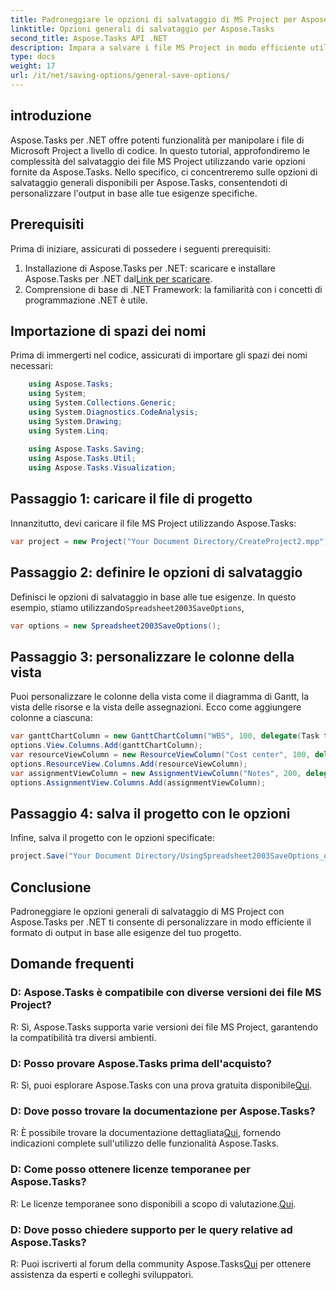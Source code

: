 ```yaml
---
title: Padroneggiare le opzioni di salvataggio di MS Project per Aspose.Tasks
linktitle: Opzioni generali di salvataggio per Aspose.Tasks
second_title: Aspose.Tasks API .NET
description: Impara a salvare i file MS Project in modo efficiente utilizzando Aspose.Tasks per .NET. Personalizza facilmente le opzioni di output per i tuoi progetti.
type: docs
weight: 17
url: /it/net/saving-options/general-save-options/
---
```

## introduzione
Aspose.Tasks per .NET offre potenti funzionalità per manipolare i file di Microsoft Project a livello di codice. In questo tutorial, approfondiremo le complessità del salvataggio dei file MS Project utilizzando varie opzioni fornite da Aspose.Tasks. Nello specifico, ci concentreremo sulle opzioni di salvataggio generali disponibili per Aspose.Tasks, consentendoti di personalizzare l'output in base alle tue esigenze specifiche.
## Prerequisiti
Prima di iniziare, assicurati di possedere i seguenti prerequisiti:
1.  Installazione di Aspose.Tasks per .NET: scaricare e installare Aspose.Tasks per .NET dal[Link per scaricare](https://releases.aspose.com/tasks/net/).
2. Comprensione di base di .NET Framework: la familiarità con i concetti di programmazione .NET è utile.

## Importazione di spazi dei nomi
Prima di immergerti nel codice, assicurati di importare gli spazi dei nomi necessari:
```csharp
    using Aspose.Tasks;
    using System;
    using System.Collections.Generic;
    using System.Diagnostics.CodeAnalysis;
    using System.Drawing;
    using System.Linq;
    
    using Aspose.Tasks.Saving;
    using Aspose.Tasks.Util;
    using Aspose.Tasks.Visualization;
```

## Passaggio 1: caricare il file di progetto
Innanzitutto, devi caricare il file MS Project utilizzando Aspose.Tasks:
```csharp
var project = new Project("Your Document Directory/CreateProject2.mpp");
```
## Passaggio 2: definire le opzioni di salvataggio
 Definisci le opzioni di salvataggio in base alle tue esigenze. In questo esempio, stiamo utilizzando`Spreadsheet2003SaveOptions`,
```csharp
var options = new Spreadsheet2003SaveOptions();
```
## Passaggio 3: personalizzare le colonne della vista
Puoi personalizzare le colonne della vista come il diagramma di Gantt, la vista delle risorse e la vista delle assegnazioni. Ecco come aggiungere colonne a ciascuna:
```csharp
var ganttChartColumn = new GanttChartColumn("WBS", 100, delegate(Task task) { return task.Get(Tsk.WBS); });
options.View.Columns.Add(ganttChartColumn);
var resourceViewColumn = new ResourceViewColumn("Cost center", 100, delegate(Resource resource) { return resource.Get(Rsc.CostCenter); });
options.ResourceView.Columns.Add(resourceViewColumn);
var assignmentViewColumn = new AssignmentViewColumn("Notes", 200, delegate(ResourceAssignment assignment) { return assignment.Get(Asn.NotesText); });
options.AssignmentView.Columns.Add(assignmentViewColumn);
```
## Passaggio 4: salva il progetto con le opzioni
Infine, salva il progetto con le opzioni specificate:
```csharp
project.Save("Your Document Directory/UsingSpreadsheet2003SaveOptions_out.xml", options);
```

## Conclusione
Padroneggiare le opzioni generali di salvataggio di MS Project con Aspose.Tasks per .NET ti consente di personalizzare in modo efficiente il formato di output in base alle esigenze del tuo progetto.
## Domande frequenti
### D: Aspose.Tasks è compatibile con diverse versioni dei file MS Project?
R: Sì, Aspose.Tasks supporta varie versioni dei file MS Project, garantendo la compatibilità tra diversi ambienti.
### D: Posso provare Aspose.Tasks prima dell'acquisto?
 R: Sì, puoi esplorare Aspose.Tasks con una prova gratuita disponibile[Qui](https://releases.aspose.com/).
### D: Dove posso trovare la documentazione per Aspose.Tasks?
R: È possibile trovare la documentazione dettagliata[Qui](https://reference.aspose.com/tasks/net/), fornendo indicazioni complete sull'utilizzo delle funzionalità Aspose.Tasks.
### D: Come posso ottenere licenze temporanee per Aspose.Tasks?
 R: Le licenze temporanee sono disponibili a scopo di valutazione.[Qui](https://purchase.aspose.com/temporary-license/).
### D: Dove posso chiedere supporto per le query relative ad Aspose.Tasks?
 R: Puoi iscriverti al forum della community Aspose.Tasks[Qui](https://forum.aspose.com/c/tasks/15) per ottenere assistenza da esperti e colleghi sviluppatori.